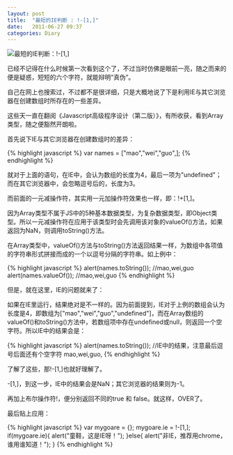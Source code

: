```yaml
---
layout: post
title:  "最短的IE判断 : !-[1,]"
date:   2011-06-27 09:37
categories: Diary
---
```


![最短的IE判断：!-[1,]](https://i.imgur.com/QcaO2Uf.jpg)

已经不记得在什么时候第一次看到这个了，不过当时仿佛是眼前一亮，随之而来的便是疑惑，短短的六个字符，就能辩明“真伪”。

自己在网上也搜索过，不过都不是很详细，只是大概地说了下是利用IE与其它浏览器在创建数组时所存在的一些差异。

这些天一直在翻阅《Javascript高级程序设计（第二版）》，有所收获，看到Array类型，随之便豁然开朗啦。

首先说下IE与其它浏览器在创建数组时的差异：

{% highlight javascript %}
var names = ["mao","wei","guo",];
{% endhighlight %}

就对于上面的语句，在IE中，会认为数组的长度为4，最后一项为"undefined"；而在其它浏览器中，会忽略逗号后的，长度为3。

而前面的一元减操作符，其实用一元加操作符效果也一样，即：!+[1,]。

因为Array类型不属于JS中的5种基本数据类型，为复杂数据类型，即Object类型。所以一元减操作符在应用于该类型时会先调用该对象的valueOf()方法，如果返回为NaN，则调用toString()方法。

在Array类型中，valueOf()方法与toString()方法返回结果一样，为数组中各项值的字符串形式拼接而成的一个以逗号分隔的字符串。如上例中：

{% highlight javascript %}
alert(names.toString());  //mao,wei,guo
alert(names.valueOf());   //mao,wei,guo
{% endhighlight %}

但是，就在这里，IE的问题就来了：

如果在IE里运行，结果绝对是不一样的。因为前面提到，IE对于上例的数组会认为长度是4，即数组为["mao","wei","guo","undefined"]，而在Array数组的valueOf()和toString()方法中，若数组项中存在undefined或null，则返回一个空字符。所以IE中的结果会是：

{% highlight javascript %}
alert(names.toString());
//IE中的结果，注意最后逗号后面还有个空字符   mao,wei,guo,
{% endhighlight %}

了解了这些，那!-[1,]也就好理解了。

-[1,]，到这一步，IE中的结果会是NaN；其它浏览器的结果则为-1。

再加上布尔操作符!，便分别返回不同的true 和 false。就这样，OVER了。

最后贴上应用：

{% highlight javascript %}
var mygoare = {};
mygoare.ie = !-[1,];
if(mygoare.ie){
 alert("童鞋，这是IE呀！");
}else{
 alert("非IE，推荐用chrome，谁用谁知道！");
}
{% endhighlight %}
